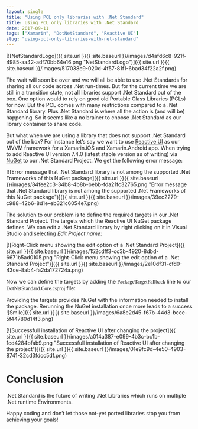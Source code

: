 ```yaml
---
layout: single
title: "Using PCL only libraries with .Net Standard"
title: Using PCL only libraries with .Net Standard
date: 2017-09-11
tags: ["Xamarin", "DotNetStandard", "Reactive UI"]
slug: "using-pcl-only-libraries-with-net-standard"
---
```


[![NetStandardLogo]({{ site.url }}{{ site.baseurl }}/images/d4afd6c8-921f-4985-aa42-adf70bb64e16.png "NetStandardLogo")]({{ site.url }}{{ site.baseurl }}/images/517038e9-020d-4f57-81f1-6bad34f22a2f.png)

The wait will soon be over and we will all be able to use .Net Standards for sharing all our code across .Net run-times. But for the current time we are still in a transition state, not all libraries support .Net Standard out of the box. One option would to rely on good old Portable Class Libraries (PCLs) for now. But the PCL comes with many restrictions compared to a .Net Standard library. Plus .Net Standard is where all the action is (and will be) happening. So it seems like a no brainer to choose .Net Standard as our library container to share code.

But what when we are using a library that does not support .Net Standard out of the box? For instance let’s say we want to use [Reactive UI](https://reactiveui.net/ "Reactive UI project website") as our MVVM framework for a Xamarin.iOS and Xamarin.Android app. When trying to add Reactive UI version 7.4.0 (latest stable version as of writing) via [NuGet](https://www.nuget.org/packages/reactiveui "NuGet site of Reactive UI") to our .Net Standard Project. We get the following error message:

[![Error message that .Net Standard library is not among the supported .Net Frameworks of this NuGet package]({{ site.url }}{{ site.baseurl }}/images/84fee2c3-34b8-4b8b-bebb-fda21fc32765.png "Error message that .Net Standard library is not among the supported .Net Frameworks of this NuGet package")]({{ site.url }}{{ site.baseurl }}/images/39ec2279-c988-42b6-8d1e-eb321c6054e7.png)

The solution to our problem is to define the required targets in our .Net Standard Project. The targets which the Reactive UI NuGet package defines. We can edit a .Net Standard library by right clicking on it in Visual Studio and selecting *Edit Project name*:

[![Right-Click menu showing the edit option of a .Net Standard Project]({{ site.url }}{{ site.baseurl }}/images/152cdff3-cc3b-4920-8dbd-6671b5ad0105.png "Right-Click menu showing the edit option of a .Net Standard Project")]({{ site.url }}{{ site.baseurl }}/images/2e10df31-cfd0-43ce-8ab4-fa2da172724a.png)

Now we can define the targets by adding the <font face="Consolas">PackageTargetFallback</font> line to our <font face="Consolas">DotNetStandard.Core.csproj</font> file:

<script src="https://gist.github.com/mallibone/c2cff1ff7eb3ac7cb61f6aa2b47137ea.js"></script>

Providing the targets provides NuGet with the information needed to install the package. Rerunning the NuGet installation once more leads to a success ![Smile]({{ site.url }}{{ site.baseurl }}/images/6a8e2d45-f67b-44d3-bcce-5f44780d14f3.png)

[![Successfull installation of Reactive UI after changing the project]({{ site.url }}{{ site.baseurl }}/images/a014a387-e099-4b3c-bc1b-1cd4284bfab9.png "Successfull installation of Reactive UI after changing the project")]({{ site.url }}{{ site.baseurl }}/images/01e9fc9d-4e50-4903-8741-32cd3fdcc5df.png)

# Conclusion

.Net Standard is the future of writing .Net Libraries which runs on multiple .Net runtime Environments.

Happy coding and don’t let those not-yet ported libraries stop you from achieving your goals!
